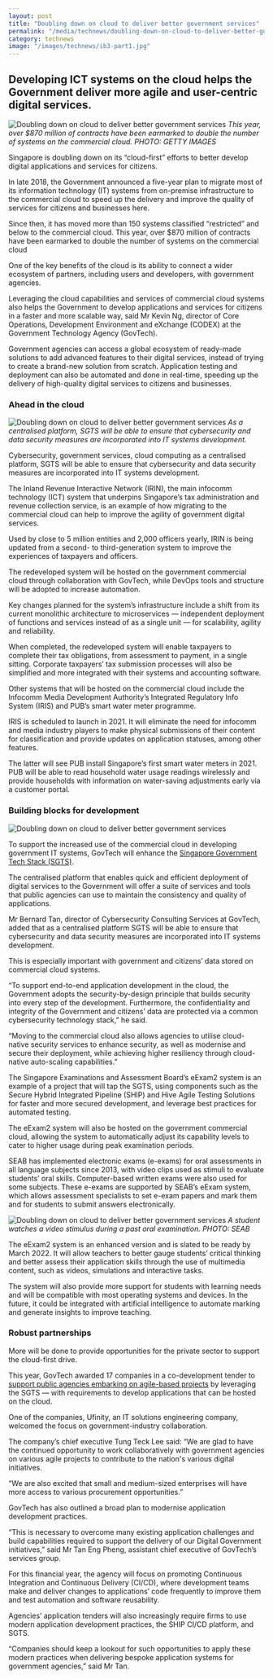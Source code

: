 ```yaml
---
layout: post
title: "Doubling down on cloud to deliver better government services"
permalink: "/media/technews/doubling-down-on-cloud-to-deliver-better-government-services"
category: technews
image: "/images/technews/ib3-part1.jpg"
---
```


Developing ICT systems on the cloud helps the Government deliver more agile and user-centric digital services. 
---

![Doubling down on cloud to deliver better government services](/images/technews/ib3-part1.jpg)
*This year, over $870 million of contracts have been earmarked to double the number of systems on the commercial cloud. PHOTO: GETTY IMAGES*

Singapore is doubling down on its “cloud-first” efforts to better develop digital applications and services for citizens. 

In late 2018, the Government announced a five-year plan to migrate most of its information technology (IT) systems from on-premise infrastructure to the commercial cloud to speed up the delivery and improve the quality of services for citizens and businesses here. 

Since then, it has moved more than 150 systems classified “restricted” and below to the commercial cloud. This year, over $870 million of contracts have been earmarked to double the number of systems on the commercial cloud

One of the key benefits of the cloud is its ability to connect a wider ecosystem of partners, including users and developers, with government agencies. 

Leveraging the cloud capabilities and services of commercial cloud systems also helps the Government to develop applications and services for citizens in a faster and more scalable way, said Mr Kevin Ng, director of Core Operations, Development Environment and eXchange (CODEX) at the Government Technology Agency (GovTech). 

Government agencies can access a global ecosystem of ready-made solutions to add advanced features to their digital services, instead of trying to create a brand-new solution from scratch. Application testing and deployment can also be automated and done in real-time, speeding up the delivery of high-quality digital services to citizens and businesses. 

### **Ahead in the cloud**

![Doubling down on cloud to deliver better government services](/images/technews/ib3-part2.jpg)
*As a centralised platform, SGTS will be able to ensure that cybersecurity and data security measures are incorporated into IT systems development.*

Cybersecurity, government services, cloud computing as a centralised platform, SGTS will be able to ensure that cybersecurity and data security measures are incorporated into IT systems development. 

The Inland Revenue Interactive Network (IRIN), the main infocomm technology (ICT) system that underpins Singapore’s tax administration and revenue collection service, is an example of how migrating to the commercial cloud can help to improve the agility of government digital services. 

Used by close to 5 million entities and 2,000 officers yearly, IRIN is being updated from a second- to third-generation system to improve the experiences of taxpayers and officers. 

The redeveloped system will be hosted on the government commercial cloud through collaboration with GovTech, while DevOps tools and structure will be adopted to increase automation. 

Key changes planned for the system’s infrastructure include a shift from its current monolithic architecture to microservices — independent deployment of functions and services instead of as a single unit — for scalability, agility and reliability. 

When completed, the redeveloped system will enable taxpayers to complete their tax obligations, from assessment to payment, in a single sitting. Corporate taxpayers’ tax submission processes will also be simplified and more integrated with their systems and accounting software. 

Other systems that will be hosted on the commercial cloud include the Infocomm Media Development Authority’s Integrated Regulatory Info System (IRIS) and PUB’s smart water meter programme. 

IRIS is scheduled to launch in 2021. It will eliminate the need for infocomm and media industry players to make physical submissions of their content for classification and provide updates on application statuses, among other features. 

The latter will see PUB install Singapore’s first smart water meters in 2021. PUB will be able to read household water usage readings wirelessly and provide households with information on water-saving adjustments early via a customer portal. 

### **Building blocks for development**

![Doubling down on cloud to deliver better government services](/images/technews/ib3-part3.jpg)

To support the increased use of the commercial cloud in developing government IT systems, GovTech will enhance the [Singapore Government Tech Stack (SGTS)](https://www.tech.gov.sg/products-and-services/singapore-government-tech-stack).

The centralised platform that enables quick and efficient deployment of digital services to the Government will offer a suite of services and tools that public agencies can use to maintain the consistency and quality of applications. 

Mr Bernard Tan, director of Cybersecurity Consulting Services at GovTech, added that as a centralised platform SGTS will be able to ensure that cybersecurity and data security measures are incorporated into IT systems development. 

This is especially important with government and citizens’ data stored on commercial cloud systems. 

“To support end-to-end application development in the cloud, the Government adopts the security-by-design principle that builds security into every step of the development. Furthermore, the confidentiality and integrity of the Government and citizens’ data are protected via a common cybersecurity technology stack,” he said. 

“Moving to the commercial cloud also allows agencies to utilise cloud-native security services to enhance security, as well as modernise and secure their deployment, while achieving higher resiliency through cloud-native auto-scaling capabilities.” 

The Singapore Examinations and Assessment Board’s eExam2 system is an example of a project that will tap the SGTS, using components such as the Secure Hybrid Integrated Pipeline (SHIP) and Hive Agile Testing Solutions for faster and more secured development, and leverage best practices for automated testing. 

The eExam2 system will also be hosted on the government commercial cloud, allowing the system to automatically adjust its capability levels to cater to higher usage during peak examination periods. 

SEAB has implemented electronic exams (e-exams) for oral assessments in all language subjects since 2013, with video clips used as stimuli to evaluate students’ oral skills. Computer-based written exams were also used for some subjects. These e-exams are supported by SEAB’s eExam system, which allows assessment specialists to set e-exam papers and mark them and for students to submit answers electronically. 

![Doubling down on cloud to deliver better government services](/images/technews/ib3-part4.jpg)
*A student watches a video stimulus during a past oral examination. PHOTO: SEAB*

The eExam2 system is an enhanced version and is slated to be ready by March 2022. It will allow teachers to better gauge students’ critical thinking and better assess their application skills through the use of multimedia content, such as videos, simulations and interactive tasks. 

The system will also provide more support for students with learning needs and will be compatible with most operating systems and devices. In the future, it could be integrated with artificial intelligence to automate marking and generate insights to improve teaching. 

### **Robust partnerships**

More will be done to provide opportunities for the private sector to support the cloud-first drive. 

This year, GovTech awarded 17 companies in a co-development tender to [support public agencies embarking on agile-based projects](https://www.tech.gov.sg/media/technews/govt-award-up-ict-contracts) by leveraging the SGTS — with requirements to develop applications that can be hosted on the cloud. 

One of the companies, Ufinity, an IT solutions engineering company, welcomed the focus on government-industry collaboration. 

The company’s chief executive Tung Teck Lee said: “We are glad to have the continued opportunity to work collaboratively with government agencies on various agile projects to contribute to the nation's various digital initiatives. 

“We are also excited that small and medium-sized enterprises will have more access to various procurement opportunities.” 

GovTech has also outlined a broad plan to modernise application development practices. 

“This is necessary to overcome many existing application challenges and build capabilities required to support the delivery of our Digital Government initiatives,” said Mr Tan Eng Pheng, assistant chief executive of GovTech’s services group. 

For this financial year, the agency will focus on promoting Continuous Integration and Continuous Delivery (CI/CD), where development teams make and deliver changes to applications’ code frequently to improve them and test automation and software reusability. 

Agencies’ application tenders will also increasingly require firms to use modern application development practices, the SHIP CI/CD platform, and SGTS. 

“Companies should keep a lookout for such opportunities to apply these modern practices when delivering bespoke application systems for government agencies,” said Mr Tan.
